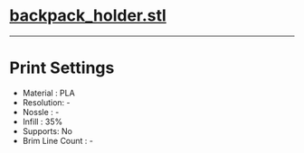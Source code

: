 # [backpack_holder.stl](https://github.com/syki66/binary/blob/master/3D-modelings/backpack_holder.stl)

---

# Print Settings

- Material : PLA
- Resolution: -
- Nossle : -
- Infill : 35%
- Supports: No
- Brim Line Count : -
